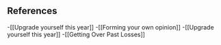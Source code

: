 
## References
<!-- Links to pages not referenced in the content -->
-[[Upgrade yourself this year]]
-[[Forming your own opinion]]
-[[Upgrade yourself this year]]
-[[Getting Over Past Losses]]

